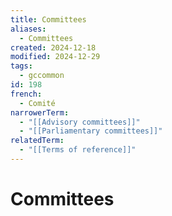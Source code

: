 ```yaml
---
title: Committees
aliases:
  - Committees
created: 2024-12-18
modified: 2024-12-29
tags:
  - gccommon
id: 198
french:
  - Comité
narrowerTerm:
  - "[[Advisory committees]]"
  - "[[Parliamentary committees]]"
relatedTerm:
  - "[[Terms of reference]]"
---
```

# Committees
